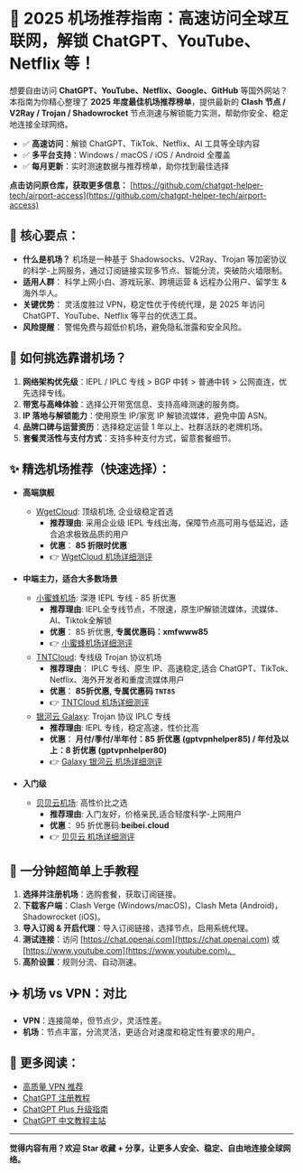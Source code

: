 # 🚀 2025 机场推荐指南：高速访问全球互联网，解锁 ChatGPT、YouTube、Netflix 等！

想要自由访问 **ChatGPT、YouTube、Netflix、Google、GitHub** 等国外网站？ 本指南为你精心整理了 **2025 年度最佳机场推荐榜单**，提供最新的 **Clash 节点 / V2Ray / Trojan / Shadowrocket** 节点测速与解锁能力实测，帮助你安全、稳定地连接全球网络。

*   ✅  **高速访问**：解锁 ChatGPT、TikTok、Netflix、AI 工具等全球内容
*   ✅  **多平台支持**：Windows / macOS / iOS / Android 全覆盖
*   ✅  **每月更新**：实时测速数据与推荐榜单，助你找到最佳选择

**点击访问原仓库，获取更多信息：** [https://github.com/chatgpt-helper-tech/airport-access](https://github.com/chatgpt-helper-tech/airport-access)

## 🎯  核心要点：

*   **什么是机场？** 机场是一种基于 Shadowsocks、V2Ray、Trojan 等加密协议的科学-上网服务，通过订阅链接实现多节点、智能分流，突破防火墙限制。
*   **适用人群**： 科学上网小白、游戏玩家、跨境运营 & 远程办公用户、留学生 & 海外华人。
*   **关键优势**： 灵活度胜过 VPN，稳定性优于传统代理，是 2025 年访问 ChatGPT、YouTube、Netflix 等平台的优选工具。
*   **风险提醒**：  警惕免费与超低价机场，避免隐私泄露和安全风险。

##  🔑 如何挑选靠谱机场？

1.  **网络架构优先级**：IEPL / IPLC 专线 > BGP 中转 > 普通中转 > 公网直连，优先选择专线。
2.  **带宽与高峰体验**：选择公开带宽信息、支持高峰测速的服务商。
3.  **IP 落地与解锁能力**：使用原生 IP/家宽 IP 解锁流媒体，避免中国 ASN。
4.  **品牌口碑与运营资历**：选择稳定运营 1 年以上、社群活跃的老牌机场。
5.  **套餐灵活性与支付方式**：支持多种支付方式，留意套餐细节。

## ✨  精选机场推荐（快速选择）：

*   **高端旗舰**
    *   [WgetCloud](https://invite.wgetcloud.ltd/auth/register?code=xEgJKS):  顶级机场, 企业级稳定首选
        *   **推荐理由**:  采用企业级 IEPL 专线出海，保障节点高可用与低延迟，适合追求极致品质的用户
        *   **优惠**：  **85 折限时优惠**
        *   👉 [WgetCloud 机场详细测评](https://gptvpnhelper.com/airport-access/wgetcloud/)

*   **中端主力，适合大多数场景**
    *   [小蜜蜂机场](https://tangwu095.xmfvipaff01.cc/register?aff=oClLBb5A):  深港 IEPL 专线 - 85 折优惠
        *   **推荐理由**: IEPL全专线节点，不限速，原生IP解锁流媒体，流媒体、AI、Tiktok全解锁
        *   **优惠**： 85 折优惠, **专属优惠码：xmfwww85**
        *   👉 [小蜜蜂机场详细测评](https://gptvpnhelper.com/airport-access/xmf/)
    *   [TNTCloud](https://tanu095.tntvipaff.cc/#/register?code=7MPbfr89):  专线级 Trojan 协议机场
        *   **推荐理由**： IPLC 专线、原生 IP、高速稳定,适合 ChatGPT、TikTok、Netflix、海外开发者和重度流媒体用户
        *   **优惠**： **85折优惠, 专属优惠码 `TNT85`**
        *   👉 [TNTCloud 机场详细测评](https://gptvpnhelper.com/airport-access/tntcloud/)
    *   [银河云 Galaxy](https://inv03.galaxyaff.cc/register?aff=tcOd0ob7): Trojan 协议 IPLC 专线
        *   **推荐理由**:  IEPL 专线，稳定高速，性价比高
        *   **优惠**： **月付/季付/半年付：85 折优惠 (gptvpnhelper85) / 年付及以上：8 折优惠 (gptvpnhelper80)**
        *   👉 [Galaxy 银河云 机场详细测评](https://gptvpnhelper.com/airport-access/yinheyun/)
*   **入门级**
    *   [贝贝云机场](https://beibeilink.top/register?code=Oa86Fbs3):  高性价比之选
        *   **推荐理由**: 入门友好，价格亲民,适合轻度科学-上网用户
        *   **优惠**： 95 折优惠码:**beibei.cloud**
        *   👉 [贝贝云 机场详细测评](https://gptvpnhelper.com/airport-access/bby/)

## 🚀  一分钟超简单上手教程

1.  **选择并注册机场**：选购套餐，获取订阅链接。
2.  **下载客户端**：Clash Verge (Windows/macOS)，Clash Meta (Android)，Shadowrocket (iOS)。
3.  **导入订阅 & 开启代理**：导入订阅链接，选择节点，启用系统代理。
4.  **测试连接**：访问 [https://chat.openai.com](https://chat.openai.com) 或 [https://www.youtube.com](https://www.youtube.com)。
5.  **高阶设置**：规则分流、自动测速。

## ✈️  机场 vs VPN：对比

*   **VPN**：连接简单，但节点少，灵活性差。
*   **机场**：节点丰富，分流灵活，更适合对速度和稳定性有要求的用户。

##  🔗  更多阅读：

*   [高质量 VPN 推荐](https://gptvpnhelper.com/network-access/)
*   [ChatGPT 注册教程](https://gptvpnhelper.com/chatgpt-register-guide/)
*   [ChatGPT Plus 升级指南](https://gptvpnhelper.com/chatgpt-plus-guide/)
*   [ChatGPT 中文教程主站](https://gptvpnhelper.com)

---

**觉得内容有用？欢迎 Star 收藏 + 分享，让更多人安全、稳定、自由地连接全球网络。**